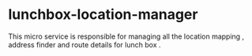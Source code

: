 # lunchbox-location-manager
This micro service is responsible for managing all the location mapping , address finder and route details for lunch box .
